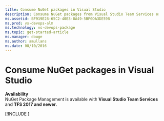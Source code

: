 ```yaml
---
title: Consume NuGet packages in Visual Studio
description: Consume NuGet packages from Visual Studio Team Services or Team Foundation Server by adding a feed to Visual Studio
ms.assetid: BF919E28-65C2-40E3-8A49-5BF0DA3DE598
ms.prod: vs-devops-alm
ms.technology: vs-devops-package
ms.topic: get-started-article
ms.manager: douge
ms.author: amullans
ms.date: 08/10/2016
---
```


# Consume NuGet packages in Visual Studio

**Availability**<br>
NuGet Package Management is available with **Visual Studio Team Services** and **TFS 2017 and newer**.

[!INCLUDE [](../_shared/consume.md)]
